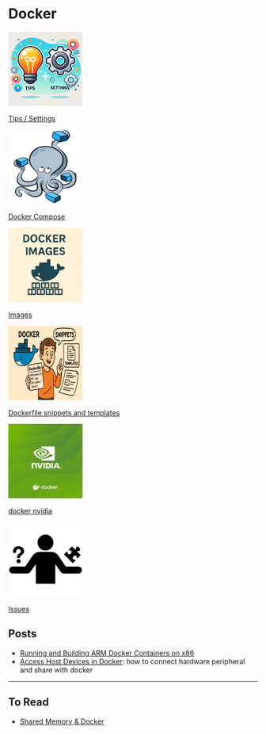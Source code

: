 # Docker

<div class="grid-container">
    <div class="grid-item">
        <a href="tips_settings">
        <img src="/assets/images/tips_and_settings.png" width="150" height="150">
        <p>Tips / Settings</p>
        </a>
    </div>
    <div class="grid-item">
    <a href="docker_compose">
        <img src="images/docker_compose.png" width="150" height="150">
        <p>Docker Compose</p>
        </a>
    </div>
    <div class="grid-item">
        <a href="docker_images">
        <img src="images/docker_images.png" width="150" height="150">
        <p>Images</p>
        </a>
    </div>
    <div class="grid-item">
        <a href="dockerfile_templates">
        <img src="images/docker_snippets_and_templates.png" width="150" height="150">
        <p>Dockerfile snippets and templates</p>
        </a>
    </div>
     <div class="grid-item">
        <a href="docker_nvidia">
        <img src="images/docker_nvidia.png" width="150" height="150">
        <p>docker nvidia</p>
        </a>
    </div>
     <div class="grid-item">
        <a href="docker_issues">
        <img src="images/issue.png" width="150" height="150">
        <p>Issues</p>
        </a>
    </div>
</div>


## Posts 
- [Running and Building ARM Docker Containers on x86](docker_build_arm.md)
- [Access Host Devices in Docker](docker_host_devices.md): how to connect hardware peripheral and share with docker
---

## To Read
- [Shared Memory & Docker](https://datawookie.dev/blog/2021/11/shared-memory-docker/)